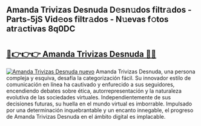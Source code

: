 ## Amanda Trivizas Desnuda D𝚎sn𝚞dos filtr𝚊dos - Parts-5jS Vid𝚎os filtr𝚊dos - N𝚞evas f𝚘tos atr𝚊ctivas 8q0DC

# <h2><a href="http://mb5nfsf.tromn.icu/?c=Amanda+Trivizas+Desnuda">🔗👉👉👉 Amanda Trivizas Desnuda 🔗🔗</a></h2>

[![Amanda Trivizas Desnuda nuevo](https://i.imgur.com/pEAQMta.gif)](http://mb5nfsf.tromn.icu/?c=Amanda+Trivizas+Desnuda)
Amanda Trivizas Desnuda, una persona compleja y esquiva, desafía la categorización fácil. Su innovador estilo de comunicación en línea ha cautivado y enfurecido a sus seguidores, encendiendo debates sobre ética, autorrepresentación y la naturaleza evolutiva de las sociedades virtuales. Independientemente de sus decisiones futuras, su huella en el mundo virtual es imborrable. Impulsado por una determinación inquebrantable y un encanto innegable, el progreso de Amanda Trivizas Desnuda en el ámbito digital es implacable.
